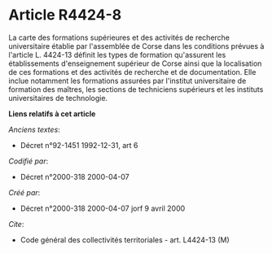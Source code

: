 # Article R4424-8

La carte des formations supérieures et des activités de recherche universitaire établie par l'assemblée de Corse dans les
conditions prévues à l'article L. 4424-13 définit les types de formation qu'assurent les établissements d'enseignement
supérieur de Corse ainsi que la localisation de ces formations et des activités de recherche et de documentation. Elle inclue
notamment les formations assurées par l'institut universitaire de formation des maîtres, les sections de techniciens
supérieurs et les instituts universitaires de technologie.

**Liens relatifs à cet article**

_Anciens textes_:

  - Décret n°92-1451 1992-12-31, art 6

_Codifié par_:

  - Décret n°2000-318 2000-04-07

_Créé par_:

  - Décret n°2000-318 2000-04-07 jorf 9 avril 2000

_Cite_:

  - Code général des collectivités territoriales - art. L4424-13 (M)
